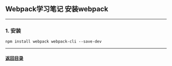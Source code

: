 ## Webpack学习笔记 安装webpack

---

### 1. 安装

```
npm install webpack webpack-cli --save-dev
```





---

#### [返回目录](./)

